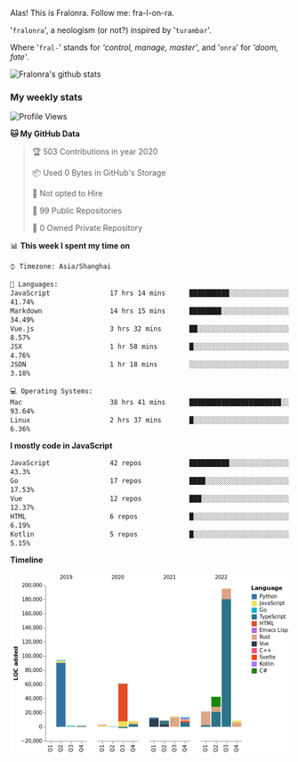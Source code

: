 Alas! This is Fralonra. Follow me: fra-l-on-ra.

'`fralonra`', a neologism (or not?) inspired by '`turambar`'.

Where '`fral-`' stands for *'control, manage, master'*, and '`onra`' for *'doom, fate'*.

![Fralonra's github stats](https://github-readme-stats.vercel.app/api?username=fralonra)

### My weekly stats

<!--START_SECTION:waka-->
![Profile Views](http://img.shields.io/badge/Profile%20Views-18-blue)

**🐱 My GitHub Data** 

> 🏆 503 Contributions in year 2020
 > 
> 📦 Used 0 Bytes in GitHub's Storage 
 > 
> 🚫 Not opted to Hire
 > 
> 📜 99 Public Repositories 
 > 
> 🔑 0 Owned Private Repository 
 > 
📊 **This week I spent my time on** 

```text
⌚︎ Timezone: Asia/Shanghai

💬 Languages: 
JavaScript               17 hrs 14 mins      ██████████░░░░░░░░░░░░░░░   41.74% 
Markdown                 14 hrs 15 mins      ████████░░░░░░░░░░░░░░░░░   34.49% 
Vue.js                   3 hrs 32 mins       ██░░░░░░░░░░░░░░░░░░░░░░░   8.57% 
JSX                      1 hr 58 mins        █░░░░░░░░░░░░░░░░░░░░░░░░   4.76% 
JSON                     1 hr 18 mins        ░░░░░░░░░░░░░░░░░░░░░░░░░   3.18%

💻 Operating Systems: 
Mac                      38 hrs 41 mins      ███████████████████████░░   93.64% 
Linux                    2 hrs 37 mins       █░░░░░░░░░░░░░░░░░░░░░░░░   6.36%

```

**I mostly code in JavaScript** 

```text
JavaScript               42 repos            ██████████░░░░░░░░░░░░░░░   43.3% 
Go                       17 repos            ████░░░░░░░░░░░░░░░░░░░░░   17.53% 
Vue                      12 repos            ███░░░░░░░░░░░░░░░░░░░░░░   12.37% 
HTML                     6 repos             █░░░░░░░░░░░░░░░░░░░░░░░░   6.19% 
Kotlin                   5 repos             █░░░░░░░░░░░░░░░░░░░░░░░░   5.15%

```


**Timeline**

![Chart not found](https://github.com/fralonra/fralonra/blob/master/charts/bar_graph.png) 


<!--END_SECTION:waka-->
